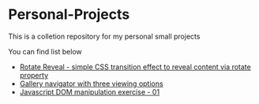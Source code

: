 <h1>Personal-Projects</h1>
<p>This is a colletion repository for my personal small projects</p>

<p>You can find list below</p>

<ul>
    <li><a href="Rotate Reveal">Rotate Reveal - simple CSS transition effect to reveal content via rotate property</a></li>
    <li><a href="Gallery navigator with three viewing options">Gallery navigator with three viewing options</a></li>
    <li><a href="Javascript DOM manipulation exercise - 01">Javascript DOM manipulation exercise - 01</a></li>
    
    
   
</ul> 
